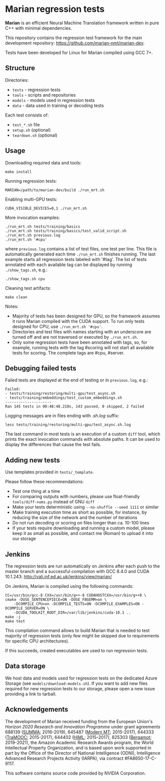 Marian regression tests
=======================

<b>Marian</b> is an efficient Neural Machine Translation framework written in
pure C++ with minimal dependencies.

This repository contains the regression test framework for the main development
repository: https://github.com/marian-nmt/marian-dev.

Tests have been developed for Linux for Marian compiled using GCC 7+.


## Structure

Directories:

* `tests` - regression tests
* `tools` - scripts and repositories
* `models` - models used in regression tests
* `data` - data used in training or decoding tests

Each test consists of:

* `test_*.sh` file
* `setup.sh` (optional)
* `teardown.sh` (optional)


## Usage

Downloading required data and tools:

    make install

Running regression tests:

    MARIAN=/path/to/marian-dev/build ./run_mrt.sh

Enabling multi-GPU tests:

    CUDA_VISIBLE_DEVICES=0,1 ./run_mrt.sh

More invocation examples:

    ./run_mrt.sh tests/training/basics
    ./run_mrt.sh tests/training/basics/test_valid_script.sh
    ./run_mrt.sh previous.log
    ./run_mrt.sh '#cpu'

where `previous.log` contains a list of test files, one test per line.  This
file is automatically generated each time `./run_mrt.sh` finishes running.
The last example starts all regression tests labeled with '#tag'.  The list of
tests annotated with each available tag can be displayed by running
`./show_tags.sh`, e.g.:

    ./show_tags.sh cpu

Cleaning test artifacts:

    make clean

Notes:
- Majority of tests has been designed for GPU, so the framework assumes it runs
  Marian compiled with the CUDA support. To run only tests designed for CPU,
  use `./run_mrt.sh '#cpu'`.
- Directories and test files with names starting with an underscore are turned
  off and are not traversed or executed by `./run_mrt.sh`.
- Only some regression tests have been annotated with tags, so, for example,
  running tests with the tag #scoring will not start all available tests for
  scoring. The complete tags are #cpu, #server.


## Debugging failed tests

Failed tests are displayed at the end of testing or in `previous.log`, e.g.:

    Failed:
    - tests/training/restoring/multi-gpu/test_async.sh
    - tests/training/embeddings/test_custom_embeddings.sh
    ---------------------
    Ran 145 tests in 00:48:48.210s, 143 passed, 0 skipped, 2 failed

Logging messages are in files ending with _.sh.log_ suffix:

    less tests/training/restoring/multi-gpu/test_async.sh.log

The last command in most tests is an execution of a custom `diff` tool, which
prints the exact invocation commands with absolute paths. It can be used to
display the differences that cause the test fails.


## Adding new tests

Use templates provided in `tests/_template`.

Please follow these recommendations:

* Test one thing at a time
* For comparing outputs with numbers, please use float-friendly
  `tools/diff-nums.py` instead of GNU `diff`
* Make your tests deterministic using `--no-shuffle --seed 1111` or similar
* Make training execution time as short as possible, for instance, by reducing
  the size of the network and the number of iterations
* Do not run decoding or scoring on files longer than ca. 10-100 lines
* If your tests require downloading and running a custom model, please keep it
  as small as possible, and contact me (Roman) to upload it into our storage


## Jenkins

The regression tests are run automatically on Jenkins after each push to the
master branch and a successful compilation with GCC 8.4.0 and CUDA
10.1.243: http://vali.inf.ed.ac.uk/jenkins/view/marian/

On Jenkins, Marian is compiled using the following commands:

    CC=/usr/bin/gcc-8 CXX=/usr/bin/g++-8 CUDAHOSTCXX=/usr/bin/g++8 \
    cmake -DUSE_SENTENCEPIECE=ON -DUSE_FBGEMM=on \
        -DCOMPILE_CPU=on -DCOMPILE_TESTS=ON -DCOMPILE_EXAMPLES=ON -DCOMPILE_SERVER=ON \
        -DCUDA_TOOLKIT_ROOT_DIR=/var/lib/jenkins/cuda-10.1 ..
    make -j
    make test

This compilation command allows to build Marian that is needed to test
majority of regression tests (only few might be skipped due to requirements
for specific CPU architectures).

If this succeeds, created executables are used to run regression tests.


## Data storage

We host data and models used for regression tests on the dedicated Azure
Storage (see `models/download-models.sh`). If you want to add new files
required for new regression tests to our storage, please open a new issue
providing a link to tarball.


## Acknowledgements

The development of Marian received funding from the European Union's
_Horizon 2020 Research and Innovation Programme_ under grant agreements
688139 ([SUMMA](http://www.summa-project.eu); 2016-2019),
645487 ([Modern MT](http://www.modernmt.eu); 2015-2017),
644333 ([TraMOOC](http://tramooc.eu/); 2015-2017),
644402 ([HiML](http://www.himl.eu/); 2015-2017),
825303 ([Bergamot](https://browser.mt/); 2019-2021),
the Amazon Academic Research Awards program,
the World Intellectual Property Organization,
and is based upon work supported in part by the Office of the Director of
National Intelligence (ODNI), Intelligence Advanced Research Projects Activity
(IARPA), via contract #FA8650-17-C-9117.

This software contains source code provided by NVIDIA Corporation.

